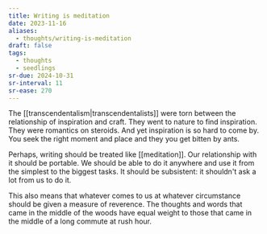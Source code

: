 ```yaml
---
title: Writing is meditation
date: 2023-11-16
aliases:
  - thoughts/writing-is-meditation
draft: false
tags:
  - thoughts
  - seedlings
sr-due: 2024-10-31
sr-interval: 11
sr-ease: 270
---
```

The [[transcendentalism|transcendentalists]] were torn between the relationship of inspiration and craft. They went to nature to find inspiration. They were romantics on steroids. And yet inspiration is so hard to come by. You seek the right moment and place and they you get bitten by ants.

Perhaps, writing should be treated like [[meditation]]. Our relationship with it should be portable. We should be able to do it anywhere and use it from the simplest to the biggest tasks. It should be subsistent: it shouldn't ask a lot from us to do it.

This also means that whatever comes to us at whatever circumstance should be given a measure of reverence. The thoughts and words that came in the middle of the woods have equal weight to those that came in the middle of a long commute at rush hour.